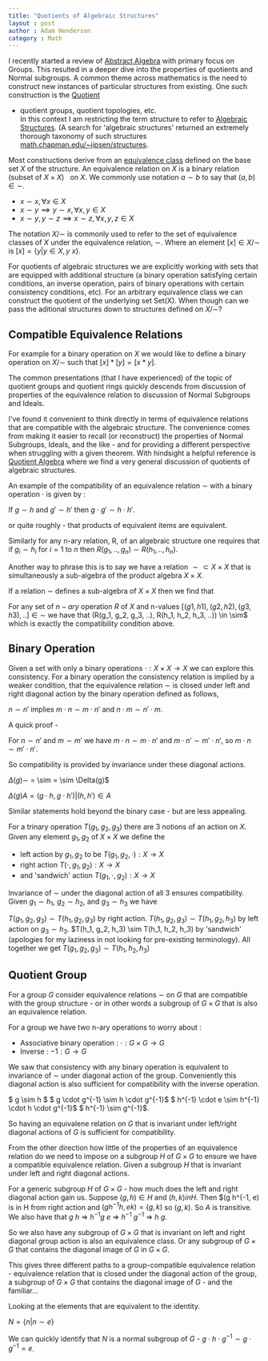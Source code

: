 ```yaml
---
title: "Quotients of Algebraic Structures"
layout : post
author : Adam Henderson
category : Math
---
```


I recently started a review of [Abstract Algebra](https://www.springer.com/us/book/9780387905181)
with primary focus on Groups. This resulted in a deeper dive into the properties of quotients and
Normal subgroups. A common theme across mathematics is the need to construct new instances
of particular structures from existing. One such construction is
the [Quotient](https://en.wikipedia.org/wiki/Quotient) 
- quotient groups, quotient topologies, etc.  
In this context I am restricting the term structure to refer to [Algebraic 
Structures](https://en.wikipedia.org/wiki/Algebraic_structure). (A search
for 'algebraic structures' returned an extremely thorough taxonomy of such structures [math.chapman.edu/~jipsen/structures](http://math.chapman.edu/~jipsen/structures/doku.php).

Most constructions derive from an [equivalence class](https://en.wikipedia.org/wiki/Equivalence_class) 
defined on the base set $X$ of the structure. An equivalence relation on $X$ is a 
binary relation (subset of $X \times X$) $~$ on $X$.
We commonly use notation $a \sim b$ to say that $(a,b) \in \sim$.

* $x \sim x, \forall x \in X$
* $x \sim y \implies y \sim x, \forall x,y \in X$
* $x \sim y, y \sim z \implies x \sim z, \forall x,y,z \in X$

The notation $X / \sim$ is commonly used to refer to the set of equivalence classes of $X$
under the equivalence relation, $\sim$. Where an element $[x] \in X/\sim$ is $[x] = \{ y | 
y \in X, y ~ x\}$.

For quotients of algebraic structures we are explicitly working with sets that are equipped
with additional structure (a binary operation satisfying certain conditions, an inverse operation,
pairs of binary operations with certain consistency conditions, etc). For an arbitrary
equivalence class we can construct the quotient of the underlying set Set(X). When though can 
we pass the aditional structures down to structures defined on $X / \sim$?

Compatible Equivalence Relations
-------------------------------

For example for a binary operation on $X$ we would like to define a binary operation
on $X / \sim$ such that $[x] * [y] = [x * y]$.

The common presentations (that I have experienced) of the topic of quotient groups
and quotient rings quickly descends from discussion of properties of the equivalence
relation to discussion of Normal Subgroups and Ideals.

I've found it convenient to think directly in terms of equivalence relations that
are compatible with the algebraic structure. The convenience comes from making it easier
to recall (or reconstruct) the properties of Normal Subgroups, Ideals, and the like - 
and for providing a different perspective when struggling with a given theorem. With hindsight 
a helpful reference is [Quotient Algebra](https://en.wikipedia.org/wiki/Quotient_algebra)
where we find a very general discussion of quotients of algebraic structures.

An example of the compatibility of an equivalence relation $\sim$ with a binary operation $\cdot$
is given by : 

If $g \sim h$ and $g' \sim h'$ then $g \cdot g' \sim h \cdot h'$.

or quite roughly - that products of equivalent items are equivalent.

Similarly for any n-ary relation, R, of an algebraic structure one requires that if
$g_i \sim h_i$ for $i=1$ to $n$ then $R(g_1, .., g_n) \sim R(h_1, .., h_n)$.

Another way to phrase this is to say we have a relation $\sim \subset X \times X$ that
is simultaneously a sub-algebra of the product algebra $X \times X$.

If a relation $\sim$ defines a sub-algebra of $X \times X$ then we find that

For any set of $n-ary$ operation $R$ of $X$ and n-values $[(g1,h1), (g2,h2), (g3,h3), ..] \in \sim$ we have that
(R(g_1, g_2, g_3, ..), R(h_1, h_2, h_3, ..)) \in \sim$ which is exactly the 
compatibility condition above.

Binary Operation
----------------

Given a set with only a binary operations $\cdot : X \times X \rightarrow X$ we can 
explore this consistency. For a binary operation the consistency relation is implied
by a weaker condition, that the equivalence relation $\sim$ is closed under left and right
diagonal action by the binary operation defined as follows,

$n \sim n'$ implies $m \cdot n \sim m \cdot n'$ and $n \cdot m \sim n' \cdot m$.

A quick proof -

For $n \sim n'$ and $m \sim m'$ we have $m \cdot n \sim m \cdot n'$ and 
$m \cdot n' \sim m' \cdot n'$, so $m \cdot n \sim m' \cdot n'$.

So compatibility is provided by invariance under these diagonal actions.

$\Delta(g) \sim$ = \sim = \sim \Delta(g)$

$\Delta(g) A = {(g \cdot h, g \cdot h') | (h,h') \in A}$

Similar statements hold beyond the binary case - but are less appealing.

For a trinary operation $T(g_1, g_2, g_3)$ there are 3 notions of an action
on $X$. Given any element $g_1, g_2$ of $X \times X$ we define the 

* left action by $g_1, g_2$ to be $T(g_1, g_2, \cdot) : X \rightarrow X$ 
* right action $T(\cdot, g_1, g_2) : X \rightarrow X$ 
* and 'sandwich' action $T(g_1, \cdot, g_2) : X \rightarrow X$

Invariance of $\sim$ under the diagonal action of all 3 ensures 
compatibility. Given $g_1 \sim h_1$, $g_2 \sim h_2$, and $g_3 \sim h_3$ we have

$T(g_1, g_2, g_3) \sim T(h_1, g_2, g_3)$ by right action. $T(h_1, g_2, g_3) \sim T(h_1, g_2, h_3)$ by
left action on $g_3 \sim h_3$. $T(h_1, g_2, h_3) \sim T(h_1, h_2, h_3) by 'sandwich' (apologies for
my laziness in not looking for pre-existing terminology). All together we get $T(g_1, g_2, g_3) \sim T(h_1, h_2, h_3)$

Quotient Group
-----------------------------

For a group $G$ consider equivalence relations $\sim$ on $G$ that are
compatible with the group structure - or in other words a subgroup of $G \times G$
that is also an equivalence relation.

For a group we have two n-ary operations to worry about : 

* Associative binary operation : $\cdot : G \times G \rightarrow G$
* Inverse : ${-1} : G \rightarrow G$

We saw that consistency with any binary operation is equivalent to invariance
of $\sim$ under diagonal action of the group. Conveniently this diagonal action
is also sufficient for compatibility with the inverse operation.

$ g \sim h $
$ g \cdot g^{-1} \sim h \cdot g^{-1}$
$ h^{-1} \cdot e \sim h^{-1} \cdot h \cdot g^{-1}$
$ h^{-1} \sim g^{-1}$.

So having an equivalene relation on $G$ that is invariant under left/right diagonal
actions of $G$ is sufficient for compatibility.

From the other direction how little of the properties of an equivalence 
relation do we need to impose on a subgroup $H$ of $G \times G$ to ensure
we have a compatible equivalence relation. Given a subgroup $H$ that is
invariant under left and right diagonal actions. 

For a generic subgroup $H$ of $G \times G$ - how much does the left and right
diagonal action gain us. Suppose $(g,h) \in H$ and $(h,k) in H$.
Then $(g h^{-1, e) is in H from right action and $(g h^{-1} h, e k) = (g,k)$
so $(g, k)$. So $A$ is transitive. We also have that $g ~ h$ => $h^{-1} g ~ e$ =>
$h^{-1} ~ g^{-1}$ => $h ~ g$.

So we also have any subgroup of $G \times G$ that is invariant on left and right
diagonal group action is also an equivalence class. Or any subgroup of $G \times G$ 
that contains the diagonal image of $G$ in $G \times G$.

This gives three different paths to a group-compatible equivalence relation - equivalence
relation that is closed under the diagonal action of the group, a subgroup of $G \times G$
that contains the diagonal image of $G$ - and the familiar...

Looking at the elements that are equivalent to the identity.

$N = \{ n | n \sim e \}$

We can quickly identify that $N$ is a normal subgroup of $G$ - $g \cdot h \cdot g^{-1} \sim g \cdot g^{-1} = e$.

